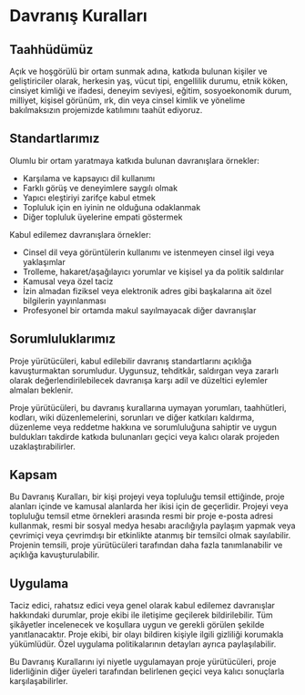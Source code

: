# Davranış Kuralları

## Taahhüdümüz

Açık ve hoşgörülü bir ortam sunmak adına, katkıda bulunan kişiler ve geliştiriciler olarak, herkesin yaş, vücut tipi, engellilik durumu, etnik köken, cinsiyet kimliği ve ifadesi, deneyim seviyesi, eğitim, sosyoekonomik durum, milliyet, kişisel görünüm, ırk, din veya cinsel kimlik ve yönelime bakılmaksızın projemizde katılımını taahüt ediyoruz.

## Standartlarımız

Olumlu bir ortam yaratmaya katkıda bulunan davranışlara örnekler:

* Karşılama ve kapsayıcı dil kullanımı
* Farklı görüş ve deneyimlere saygılı olmak
* Yapıcı eleştiriyi zarifçe kabul etmek
* Topluluk için en iyinin ne olduğuna odaklanmak
* Diğer topluluk üyelerine empati göstermek

Kabul edilemez davranışlara örnekler:

* Cinsel dil veya görüntülerin kullanımı ve istenmeyen cinsel ilgi veya yaklaşımlar
* Trolleme, hakaret/aşağılayıcı yorumlar ve kişisel ya da politik saldırılar
* Kamusal veya özel taciz
* İzin almadan fiziksel veya elektronik adres gibi başkalarına ait özel bilgilerin yayınlanması
* Profesyonel bir ortamda makul sayılmayacak diğer davranışlar

## Sorumluluklarımız

Proje yürütücüleri, kabul edilebilir davranış standartlarını açıklığa kavuşturmaktan sorumludur. Uygunsuz, tehditkâr, saldırgan veya zararlı olarak değerlendirilebilecek davranışa karşı adil ve düzeltici eylemler almaları beklenir.

Proje yürütücüleri, bu davranış kurallarına uymayan yorumları, taahhütleri, kodları, wiki düzenlemelerini, sorunları ve diğer katkıları kaldırma, düzenleme veya reddetme hakkına ve sorumluluğuna sahiptir ve uygun buldukları takdirde katkıda bulunanları geçici veya kalıcı olarak projeden uzaklaştırabilirler.

## Kapsam

Bu Davranış Kuralları, bir kişi projeyi veya topluluğu temsil ettiğinde, proje alanları içinde ve kamusal alanlarda her ikisi için de geçerlidir. Projeyi veya topluluğu temsil etme örnekleri arasında resmi bir proje e-posta adresi kullanmak, resmi bir sosyal medya hesabı aracılığıyla paylaşım yapmak veya çevrimiçi veya çevrimdışı bir etkinlikte atanmış bir temsilci olmak sayılabilir. Projenin temsili, proje yürütücüleri tarafından daha fazla tanımlanabilir ve açıklığa kavuşturulabilir.

## Uygulama

Taciz edici, rahatsız edici veya genel olarak kabul edilemez davranışlar hakkındaki durumlar, proje ekibi ile iletişime geçilerek bildirilebilir. Tüm şikâyetler incelenecek ve koşullara uygun ve gerekli görülen şekilde yanıtlanacaktır. Proje ekibi, bir olayı bildiren kişiyle ilgili gizliliği korumakla yükümlüdür. Özel uygulama politikalarının detayları ayrıca paylaşılabilir.

Bu Davranış Kurallarını iyi niyetle uygulamayan proje yürütücüleri, proje liderliğinin diğer üyeleri tarafından belirlenen geçici veya kalıcı sonuçlarla karşılaşabilirler.
